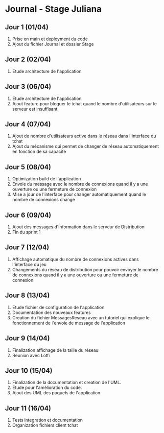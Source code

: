 # Journal - Stage Juliana

## Jour 1 (01/04) 
1. Prise en main et deployment du code 
2. Ajout du fichier Journal et dossier Stage

## Jour 2 (02/04)
1. Etude architecture de l'application

## Jour 3 (06/04)
1. Etude architecture de l'application
2. Ajout feature pour bloquer le tchat quand le nombre d'utilisateurs sur le serveur est insuffisant

## Jour 4 (07/04)
1. Ajout de nombre d'utilisateurs active dans le réseau dans l'interface du tchat
2. Ajout du mécanisme qui permet de changer de réseau automatiquement en fonction de sa capacité

## Jour 5 (08/04)
1. Optimization build de l'application
2. Envoie du message avec le nombre de connexions quand il y a une ouverture ou une fermeture de connexion
3. Mise a jour de l'interface pour changer automatiquement quand le nombre de connexions change

## Jour 6 (09/04)
1. Ajout des messages d'information dans le serveur de Distribution
2. Fin du sprint 1

## Jour 7 (12/04)
1. Affichage automatique du nombre de connexions actives dans l'interface du jeu
2. Changements du réseau de distribution pour pouvoir envoyer le nombre de connexions quand il y a une ouverture ou une fermeture de connexion

## Jour 8 (13/04)
1. Etude fichier de configuration de l'application
2. Documentation des nouveaux features
3. Creation du fichier MessagesReseau avec un tutoriel qui explique le fonctionnement de l'envoie de message de l'application

## Jour 9 (14/04)
1. Finalization affichage de la taille du réseau
2. Reunion avec Lotfi

## Jour 10 (15/04)
1. Finalization de la documentation et creation de l'UML.
2. Étude pour l'amélioration du code. 
3. Ajout des UML des paquets de l'application

## Jour 11 (16/04)
1. Tests integration et documentation
2. Organization fichiers client tchat 